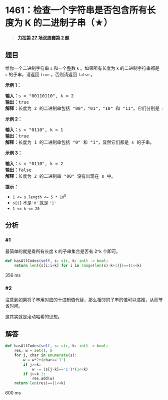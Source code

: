 # 1461：检查一个字符串是否包含所有长度为 K 的二进制子串（★）


> <u>**[力扣第 27 场双周赛第 2 题](https://leetcode.cn/problems/check-if-a-string-contains-all-binary-codes-of-size-k/)**</u>

## 题目

<p>给你一个二进制字符串 <code>s</code> 和一个整数 <code>k</code> 。如果所有长度为 <code>k</code> 的二进制字符串都是 <code>s</code> 的子串，请返回 <code>true</code> ，否则请返回 <code>false</code> 。</p>



<p><strong>示例 1：</strong></p>

<pre>
<strong>输入：</strong>s = "00110110", k = 2
<strong>输出：</strong>true
<strong>解释：</strong>长度为 2 的二进制串包括 "00"，"01"，"10" 和 "11"。它们分别是 s 中下标为 0，1，3，2 开始的长度为 2 的子串。
</pre>

<p><strong>示例 2：</strong></p>

<pre>
<strong>输入：</strong>s = "0110", k = 1
<strong>输出：</strong>true
<strong>解释：</strong>长度为 1 的二进制串包括 "0" 和 "1"，显然它们都是 s 的子串。
</pre>

<p><strong>示例 3：</strong></p>

<pre>
<strong>输入：</strong>s = "0110", k = 2
<strong>输出：</strong>false
<strong>解释：</strong>长度为 2 的二进制串 "00" 没有出现在 s 中。
</pre>



<p><strong>提示：</strong></p>

<ul>
<li><code>1 &lt;= s.length &lt;= 5 * 10<sup>5</sup></code></li>
<li><code>s[i]</code> 不是<code>'0'</code> 就是 <code>'1'</code></li>
<li><code>1 &lt;= k &lt;= 20</code></li>
</ul>


## 分析

### #1

最简单的就是看所有长度 k 的子串集合是否有 2^k 个即可。

```python
def hasAllCodes(self, s: str, k: int) -> bool:
    return len({s[i:i+k] for i in range(len(s)-k+1)})==(1<<k)
```
356 ms

### #2

注意到如果将子串用对应的十进制值代替，那么相邻的子串的值可以递推，从而节省时间。

这其实就是滚动哈希的思想。


## 解答

```python
def hasAllCodes(self, s: str, k: int) -> bool:
    res, w = set(), 0
    for j, char in enumerate(s):
        w = w*2+(char=='1')
        if j>=k:
            w -= (s[j-k]=='1')*(1<<k)
        if j>=k-1:
            res.add(w)
    return len(res)==(1<<k)
```
600 ms



